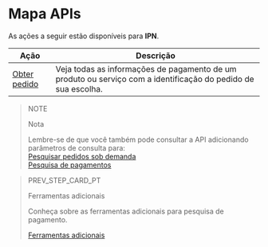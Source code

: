 # Mapa APIs

As ações a seguir estão disponíveis para **IPN**.

|Ação|Descrição|
|---|---|
|[Obter pedido](/developers/pt/reference/merchant_orders/_merchant_orders_id/get)|Veja todas as informações de pagamento de um produto ou serviço com a identificação do pedido de sua escolha.|


> NOTE
>
> Nota
>
> Lembre-se de que você também pode consultar a API adicionando parâmetros de consulta para:
> <br>
> [Pesquisar pedidos sob demanda](/developers/pt/guides/additional-content/notifications/ipn/troubleshooting)
> <br>
> [Pesquisa de pagamentos](/developers/pt/guides/additional-content/notifications/ipn/additional-tools)

> PREV_STEP_CARD_PT
>
> Ferramentas adicionais
>
> Conheça sobre as ferramentas adicionais para pesquisa de pagamento.
>
> [Ferramentas adicionais](/developers/pt/guides/additional-content/notifications/ipn/additional-tools)
